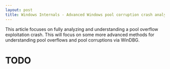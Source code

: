 ```yaml
---
layout: post
title: Windows Internals - Advanced Windows pool corruption crash analysis 
---
```


This article focuses on fully analyzing and understanding a pool overflow exploitation crash. This will focus on some more advanced methods for understanding pool overflows and pool corruptions via WinDBG.

# TODO
